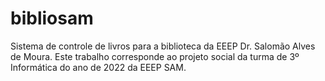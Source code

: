 # bibliosam
Sistema de controle de livros para a biblioteca da EEEP Dr. Salomão Alves de Moura. Este trabalho corresponde ao projeto social da turma de 3º Informática do ano de 2022 da EEEP SAM.
